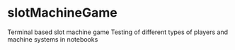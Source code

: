# slotMachineGame
Terminal based slot machine game
Testing of different types of players and machine systems in notebooks
